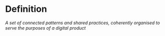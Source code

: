 <!-- TITLE: Introduction to Design Systems -->

# Definition
*A set of connected patterns and shared practices, coherently organised to serve the purposes of a digital product*


